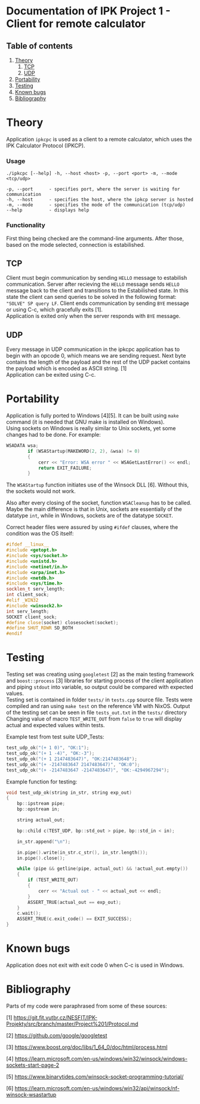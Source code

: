 # Documentation of IPK Project 1 - Client for remote calculator

## Table of contents
1. [Theory](#theory)
    1. [TCP](#theory-tcp)
    2. [UDP](#theory-udp)
2. [Portability](#portability)
3. [Testing](#testing)
4. [Known bugs](#knownbugs)
5. [Bibliography](#bibliography)

#  <a name="theory"></a>Theory
Application ```ipkcpc``` is used as a client to a remote calculator, which uses the IPK Calculator Protocol (IPKCP).

### Usage
```utf-8
./ipkcpc [--help] -h, --host <host> -p, --port <port> -m, --mode <tcp/udp>
```
```utf-8
-p, --port      - specifies port, where the server is waiting for communication
-h, --host      - specifies the host, where the ipkcp server is hosted
-m, --mode      - specifies the mode of the communication (tcp/udp)
--help          - displays help
```
### Functionality
First thing being checked are the command-line arguments. After those, based on the mode selected, connection is estabilished. 

##  <a name="theory-tcp"></a>TCP
Client must begin communication by sending ```HELLO``` message to estabilish communication. Server after recieving the ```HELLO``` message sends ```HELLO``` message back to the client and transitions to the Estabilished state. In this state the client can send queries to be solved in the following format: ```"SOLVE" SP query LF```. Client ends communication by sending ```BYE``` message or using C-c, which gracefully exits [1].
</br>
Application is exited only when the server responds with ```BYE``` message.

##  <a name="theory-udp"></a>UDP
Every message in UDP communication in the ipkcpc application has to begin with an opcode 0, which means we are sending request. Next byte contains the length of the payload and the rest of the UDP packet contains the payload which is encoded as ASCII string. [1]
</br>
Application can be exited using C-c.

#  <a name="portability"></a>Portability
Application is fully ported to Windows [4][5]. It can be built using ```make``` command (it is needed that GNU make is installed on Windows). 
</br>
Using sockets on Windows is really similar to Unix sockets, yet some changes had to be done. For example:

```c++
WSADATA wsa;
        if (WSAStartup(MAKEWORD(2, 2), &wsa) != 0)
        {
            cerr << "Error: WSA error " << WSAGetLastError() << endl;
            return EXIT_FAILURE;
        }
```
The ```WSAStartup``` function initiates use of the Winsock DLL [6]. Without this, the sockets would not work.

Also after every closing of the socket, function ```WSACleanup``` has to be called. Maybe the main difference is that in Unix, sockets are essentially of the datatype ```int```, while in Windows, sockets are of the datatype ```SOCKET```.

Correct header files were assured by using ```#ifdef``` clauses, where the condition was the OS itself:

```c++
#ifdef __linux__
#include <getopt.h>
#include <sys/socket.h>
#include <unistd.h>
#include <netinet/in.h>
#include <arpa/inet.h>
#include <netdb.h>
#include <sys/time.h>
socklen_t serv_length;
int client_sock;
#elif _WIN32
#include <winsock2.h>
int serv_length;
SOCKET client_sock;
#define close(socket) closesocket(socket);
#define SHUT_RDWR SD_BOTH
#endif
```

#  <a name="testing"></a>Testing
Testing set was creating using ```googletest``` [2] as the main testing framework and ```boost::process``` [3] libraries for starting process of the client application and piping ```stdout``` into variable, so output could be compared with expected values. 
</br>
Testing set is contained in folder ```tests/``` in ```tests.cpp``` source file. Tests were compiled and ran using ```make test``` on the reference VM with NixOS. Output of the testing set can be seen in file ```tests_out.txt``` in the ```tests/``` directory
</br>
Changing value of macro ```TEST_WRITE_OUT``` from ```false``` to ```true``` will display actual and expected values within tests.

Example test from test suite UDP_Tests:
```c++
test_udp_ok("(+ 1 0)", "OK:1");
test_udp_ok("(+ 1 -4)", "OK:-3");
test_udp_ok("(+ 1 2147483647)", "OK:2147483648");
test_udp_ok("(+ -2147483647 2147483647)", "OK:0");
test_udp_ok("(+ -2147483647 -2147483647)", "OK:-4294967294");
```
Example function for testing:
```c++
void test_udp_ok(string in_str, string exp_out)
{
    bp::ipstream pipe;
    bp::opstream in;

    string actual_out;

    bp::child c(TEST_UDP, bp::std_out > pipe, bp::std_in < in);

    in_str.append("\n");

    in.pipe().write(in_str.c_str(), in_str.length());
    in.pipe().close();

    while (pipe && getline(pipe, actual_out) && !actual_out.empty())
    {
        if (TEST_WRITE_OUT)
        {
            cerr << "Actual out - " << actual_out << endl;
        }
        ASSERT_TRUE(actual_out == exp_out);
    }
    c.wait();
    ASSERT_TRUE(c.exit_code() == EXIT_SUCCESS);
}
```

#  <a name="knownbugs"></a>Known bugs
Application does not exit with exit code 0 when C-c is used in Windows.

#  <a name="bibliography"></a>Bibliography
Parts of my code were paraphrased from some of these sources:

[1] https://git.fit.vutbr.cz/NESFIT/IPK-Projekty/src/branch/master/Project%201/Protocol.md

[2] https://github.com/google/googletest

[3] https://www.boost.org/doc/libs/1_64_0/doc/html/process.html

[4] https://learn.microsoft.com/en-us/windows/win32/winsock/windows-sockets-start-page-2

[5] https://www.binarytides.com/winsock-socket-programming-tutorial/

[6] https://learn.microsoft.com/en-us/windows/win32/api/winsock/nf-winsock-wsastartup
